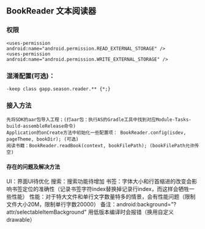 ## BookReader 文本阅读器
### 权限
    <uses-permission android:name="android.permission.READ_EXTERNAL_STORAGE" />
    <uses-permission android:name="android.permission.WRITE_EXTERNAL_STORAGE" />
### 混淆配置(可选)：
    -keep class gapp.season.reader.** {*;}
### 接入方法
    先将SDK的aar包导入工程；(打aar包：执行AS的Gradle工具中找到对应Module-Tasks-build-assembleRelease命令)
    Application的onCreate方法中初始化一些配置项： BookReader.config(isdev, pageTheme, bookDir); (可选)
    阅读书籍：BookReader.readBook(context, bookFilePath); (bookFilePath允许传空)

#### 存在的问题及解决方法
UI：界面UI待优化
搜索：搜索功能待增加
书签：字体大小和行首缩进的改变会影响书签定位的准确性（记录书签字符index替换掉记录行index，而这样会牺牲一些性能）
性能：对于特大文件和单行文字数量特多的情景，会有性能问题（限制文件大小20M，限制单行字数20000）
备注：android:background="?attr/selectableItemBackground" 用低版本编译时会报错（换用自定义drawable）
